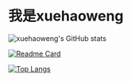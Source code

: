 # 我是xuehaoweng 

![xuehaoweng's GitHub stats](https://github-readme-stats.vercel.app/api?username=xuehaoweng&show_icons=true&theme=dark?count_private=true)

[![Readme Card](https://github-readme-stats.vercel.app/api/pin/?username=xuehaoweng&repo=techblog&layout=compact&theme=dark)](https://github.com/anuraghazra/github-readme-stats)


[![Top Langs](https://github-readme-stats.vercel.app/api/top-langs/?username=xuehaoweng&layout=compact&theme=dark)](https://github.com/anuraghazra/github-readme-stats)
